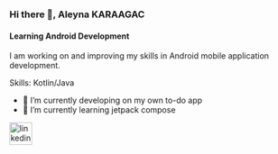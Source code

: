 ### Hi there 👋, Aleyna KARAAGAC
#### Learning Android Development
I am working on and improving my skills in Android mobile application development.

Skills: Kotlin/Java

- 🔭 I’m currently developing on my own to-do app 
- 🌱 I’m currently learning jetpack compose 


[<img src='https://cdn.jsdelivr.net/npm/simple-icons@3.0.1/icons/linkedin.svg' alt='linkedin' height='40'>](https://www.linkedin.com/in/https://www.linkedin.com/in/aleyna-karaağaç/)  

